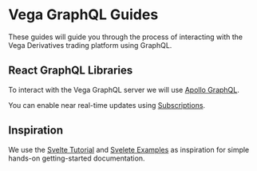# Vega GraphQL Guides

These guides will guide you through the process of interacting with the Vega Derivatives trading platform using GraphQL.

## React GraphQL Libraries

To interact with the Vega GraphQL server we will use [Apollo GraphQL](https://www.apollographql.com/docs/react/).

You can enable near real-time updates using [Subscriptions](https://www.apollographql.com/docs/react/data/subscriptions/).

## Inspiration

We use the [Svelte Tutorial](https://svelte.dev/tutorial/basics) and [Svelete Examples](https://svelte.dev/examples#hello-world) as inspiration for simple hands-on getting-started documentation.
